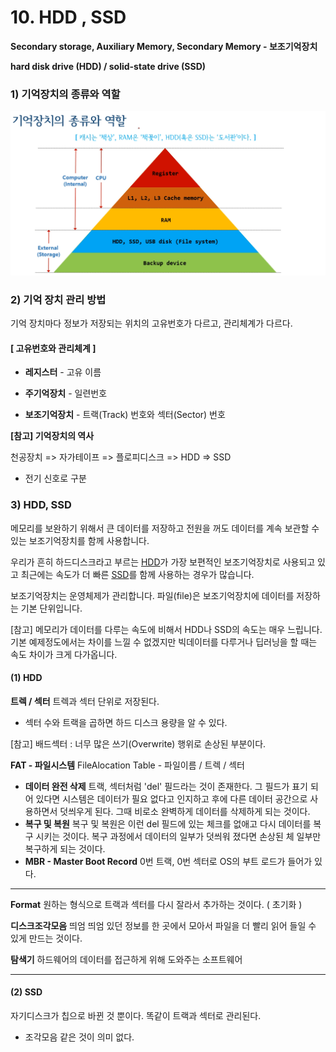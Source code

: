 # 10. HDD , SSD

**Secondary storage, Auxiliary Memory, Secondary Memory - 보조기억장치**

**hard disk drive (HDD) / solid-state drive (SSD)**





### 1) 기억장치의 종류와 역할



<img src="./assets/10.%20%EA%B8%B0%EC%96%B5%EC%9E%A5%EC%B9%98%EC%9D%98%20%EC%A2%85%EB%A5%98%EC%99%80%20%EC%97%AD%ED%95%A0%E2%98%85%E2%98%85%E2%98%85.png" alt="10. 기억장치의 종류와 역할★★★" style="zoom: 50%;" />







### 2) 기억 장치 관리 방법

기억 장치마다 정보가 저장되는 위치의 고유번호가 다르고, 관리체계가 다르다. 



#### **[ 고유번호와 관리체계 ]**

* **레지스터** - 고유 이름

* **주기억장치** - 일련번호

* **보조기억장치** - 트랙(Track) 번호와 섹터(Sector) 번호



**[참고] 기억장치의 역사**

천공장치 => 자가테이프 => 플로피디스크 => HDD => SSD

* 전기 신호로 구분









### 3) HDD, SSD

메모리를 보완하기 위해서 큰 데이터를 저장하고 전원을 꺼도 데이터를 계속 보관할 수 있는 보조기억장치를 함께 사용합니다.

우리가 흔히 하드디스크라고 부르는 [HDD](https://en.wikipedia.org/wiki/Hard_disk_drive)가 가장 보편적인 보조기억장치로 사용되고 있고 최근에는 속도가 더 빠른 [SSD](https://en.wikipedia.org/wiki/Solid-state_drive)를 함께 사용하는 경우가 많습니다.

보조기억장치는 운영체제가 관리합니다. 
파일(file)은 보조기억장치에 데이터를 저장하는 기본 단위입니다. 



[참고] 메모리가 데이터를 다루는 속도에 비해서 HDD나 SSD의 속도는 매우 느립니다. 기본 예제정도에서는 차이를 느낄 수 없겠지만 빅데이터를 다루거나 딥러닝을 할 때는 속도 차이가 크게 다가옵니다.






#### (1) HDD

**트렉 / 섹터**
트렉과 섹터 단위로 저장된다.

* 섹터 수와 트랙을 곱하면 하드 디스크 용량을 알 수 있다.

[참고] 배드섹터 : 너무 많은 쓰기(Overwrite) 행위로 손상된 부분이다. 



**FAT - 파일시스템**
FileAlocation Table - 파일이름 / 트렉 / 섹터

* **데이터 완전 삭제**
  트랙, 섹터처럼 'del' 필드라는 것이 존재한다. 그 필드가 표기 되어 있다면 시스템은 데이터가 필요 없다고 인지하고 후에 다른 데이터 공간으로 사용하면서 덧씌우게 된다. 그때  비로소 완벽하게 데이터를 삭제하게 되는 것이다. 
* **복구 및 복원** 
  복구 및 복원은 이런 del 필드에 있는 체크를 없애고 다시 데이터를 복구 시키는 것이다. 복구 과정에서 데이터의 일부가 덧씌워 졌다면 손상된 체 일부만 복구하게 되는 것이다.
* **MBR - Master Boot Record**
  0번 트랙, 0번 섹터로 OS의 부트 로드가 들어가 있다.



---



**Format**
원하는 형식으로 트랙과 섹터를 다시 잘라서 추가하는 것이다. ( 초기화 ) 



**디스크조각모음**
띄엄 띄엄 있던 정보를 한 곳에서 모아서 파일을 더 빨리 읽어 들일 수 있게 만드는 것이다.



**탐색기**
하드웨어의 데이터를 접근하게 위해 도와주는 소프트웨어



---







#### (2) SSD

자기디스크가 칩으로 바뀐 것 뿐이다.
똑같이 트랙과 섹터로 관리된다.

* 조각모음 같은 것이 의미 없다.



